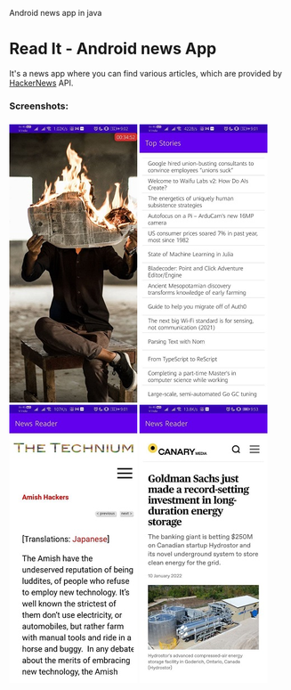 Android news app in java

<h1>Read It - Android news App</h1>

It's a news app where you can find various articles, which are provided by [HackerNews](https://github.com/HackerNews/API) API.


<h3>Screenshots:<h3>

![Screenshot](https://github.com/vipulchaudhary16/Read-it--News-App/blob/2a7e84efd08bb7ac7619f22f1b88e500b6978df7/screenshots/ss2.jpg) 
![Screenshot](https://github.com/vipulchaudhary16/Read-it--News-App/blob/2a7e84efd08bb7ac7619f22f1b88e500b6978df7/screenshots/ss1.jpg) 
![Screenshot](https://github.com/vipulchaudhary16/Read-it--News-App/blob/2a7e84efd08bb7ac7619f22f1b88e500b6978df7/screenshots/ss3.jpg) 
![Screenshot](https://github.com/vipulchaudhary16/Read-it--News-App/blob/976f695d4f5219df1066d3776fb19e0e3e77a02e/screenshots/ss4.jpg)


